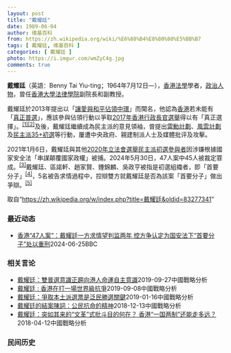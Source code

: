 ```yaml
---
layout: post
title: "戴耀廷"
date: 1989-06-04
author: 维基百科
from: https://zh.wikipedia.org/wiki/%E6%88%B4%E8%80%80%E5%BB%B7
tags: [ 戴耀廷, 维基百科 ]
categories: [ 戴耀廷 ]
photo: https://i.imgur.com/wmZyC4g.jpg
comments: true
---
```

<div class="mw-content-ltr mw-parser-output" lang="zh" dir="ltr"><style data-mw-deduplicate="TemplateStyles:r83216930">.mw-parser-output .infobox-subbox{padding:0;border:none;margin:-3px;width:auto;min-width:100%;font-size:100%;clear:none;float:none;background-color:transparent}.mw-parser-output .infobox-3cols-child{margin:auto}.mw-parser-output .infobox .navbar{font-size:100%}body.skin-minerva .mw-parser-output .infobox-header,body.skin-minerva .mw-parser-output .infobox-subheader,body.skin-minerva .mw-parser-output .infobox-above,body.skin-minerva .mw-parser-output .infobox-title,body.skin-minerva .mw-parser-output .infobox-image,body.skin-minerva .mw-parser-output .infobox-full-data,body.skin-minerva .mw-parser-output .infobox-below{text-align:center}html.skin-theme-clientpref-night .mw-parser-output .infobox-full-data:not(.notheme)>div:not(.notheme)[style]{background:#1f1f23!important;color:#f8f9fa}@media(prefers-color-scheme:dark){html.skin-theme-clientpref-os .mw-parser-output .infobox-full-data:not(.notheme) div:not(.notheme){background:#1f1f23!important;color:#f8f9fa}}html.skin-theme-clientpref-night .mw-parser-output .infobox td div:not(.notheme)[style]{background:transparent!important;color:var(--color-base,#202122)}@media(prefers-color-scheme:dark){html.skin-theme-clientpref-os .mw-parser-output .infobox td div:not(.notheme)[style]{background:transparent!important;color:var(--color-base,#202122)}}html.skin-theme-clientpref-night .mw-parser-output .infobox td div.NavHead:not(.notheme)[style]{background:transparent!important}@media(prefers-color-scheme:dark){html.skin-theme-clientpref-os .mw-parser-output .infobox td div.NavHead:not(.notheme)[style]{background:transparent!important}}@media(min-width:640px){body.skin--responsive .mw-parser-output .infobox-table{display:table!important}body.skin--responsive .mw-parser-output .infobox-table>caption{display:table-caption!important}body.skin--responsive .mw-parser-output .infobox-table>tbody{display:table-row-group}body.skin--responsive .mw-parser-output .infobox-table tr{display:table-row!important}body.skin--responsive .mw-parser-output .infobox-table th,body.skin--responsive .mw-parser-output .infobox-table td{padding-left:inherit;padding-right:inherit}}</style>
<p><b>戴耀廷</b>（英語：<span lang="en">Benny Tai Yiu-ting</span>；1964年7月12日<span class="useeditintro" title="Template:BLP editintro">—</span>），<a href="/wiki/%E9%A6%99%E6%B8%AF" title="香港">香港</a><a href="/wiki/%E6%B3%95%E5%AD%B8" class="mw-redirect" title="法學">法學</a>學者，<a href="/wiki/%E6%94%BF%E6%B2%BB%E4%BA%BA%E7%89%A9" title="政治人物">政治人物</a>，曾任<a href="/wiki/%E9%A6%99%E6%B8%AF%E5%A4%A7%E5%AD%B8" title="香港大學">香港大學</a><a href="/wiki/%E9%A6%99%E6%B8%AF%E5%A4%A7%E5%AD%B8%E6%B3%95%E5%BE%8B%E5%AD%B8%E9%99%A2" title="香港大學法律學院">法律學院</a>副院長和副教授。
</p><p>戴耀廷於2013年提出以「<a href="/wiki/%E8%AE%93%E6%84%9B%E8%88%87%E5%92%8C%E5%B9%B3%E4%BD%94%E9%A0%98%E4%B8%AD%E7%92%B0" title="讓愛與和平佔領中環">讓愛與和平佔領中環</a>」而聞名，他認為<a href="/wiki/%E9%A6%99%E6%B8%AF" title="香港">香港</a>若未能有「<a href="/wiki/%E7%9C%9F%E6%99%AE%E9%81%B8" title="真普選">真正普選</a>」，應該參與佔領行動以爭取<a href="/wiki/2017%E5%B9%B4%E9%A6%99%E6%B8%AF%E8%A1%8C%E6%94%BF%E9%95%B7%E5%AE%98%E9%81%B8%E8%88%89" class="mw-redirect" title="2017年香港行政長官選舉">2017年香港行政長官選舉</a>得以有「真正選擇」。<sup id="cite_ref-1" class="reference"><a href="#cite_note-1">[1]</a></sup><sup id="cite_ref-2" class="reference"><a href="#cite_note-2">[2]</a></sup>及後，戴耀廷繼續成為民主派的意見領袖，曾提出<a href="/wiki/%E9%9B%B7%E5%8B%95%E8%A8%88%E5%8A%83" title="雷動計劃">雷動計劃</a>、<a href="/wiki/%E9%A2%A8%E9%9B%B2%E8%A8%88%E5%8A%83" title="風雲計劃">風雲計劃</a>及<a href="/wiki/2020%E5%B9%B4%E9%A6%99%E6%B8%AF%E7%AB%8B%E6%B3%95%E6%9C%83%E9%81%B8%E8%88%89%E6%B0%91%E4%B8%BB%E6%B4%BE%E5%88%9D%E9%81%B8" title="2020年香港立法會選舉民主派初選">民主派35+初選</a>等行動，屢遭中央政府、親建制派人士及媒體批评及攻擊。
</p><p>2021年1月6日，戴耀廷與其他<a href="/wiki/2020%E5%B9%B4%E9%A6%99%E6%B8%AF%E7%AB%8B%E6%B3%95%E6%9C%83%E9%81%B8%E8%88%89%E6%B0%91%E4%B8%BB%E6%B4%BE%E5%88%9D%E9%81%B8" title="2020年香港立法會選舉民主派初選">2020年立法會選舉民主派初選參與者</a>因涉嫌根據國家安全法「串謀顛覆國家政權」被捕。2024年5月30日，47人案中45人被裁定罪成。<sup id="cite_ref-3" class="reference"><a href="#cite_note-3">[3]</a></sup>戴耀廷、區諾軒、趙家賢、鍾錦麟、吳政亨被指是初選組織者，即「首要分子」<sup id="cite_ref-4" class="reference"><a href="#cite_note-4">[4]</a></sup>，5名被告求情過程中，控辯雙方就戴耀廷是否為該案「首要分子」做出爭辯。<sup id="cite_ref-5" class="reference"><a href="#cite_note-5">[5]</a></sup>
</p>
<meta property="mw:PageProp/toc">
</div><!--esi <esi:include src="/esitest-fa8a495983347898/content" /> --><noscript><img src="https://login.wikimedia.org/wiki/Special:CentralAutoLogin/start?type=1x1" alt="" width="1" height="1" style="border: none; position: absolute;"></noscript>
<div class="printfooter" data-nosnippet="">取自“<a dir="ltr" href="https://zh.wikipedia.org/w/index.php?title=戴耀廷&amp;oldid=83277341">https://zh.wikipedia.org/w/index.php?title=戴耀廷&amp;oldid=83277341</a>”</div><div id="recent-news"><h3>最近动态</h3><ul><li><a href="https://nodebe4.github.io/waimei/2024-06-25/%E9%A6%99%E6%B8%AF-47%E4%BA%BA%E6%A1%88-%E6%88%B4%E8%80%80%E5%BB%B7%E4%B8%80%E6%96%B9%E6%B1%82%E6%83%85%E6%9C%9B%E5%88%A4%E7%9B%91%E4%B8%A4%E5%B9%B4-%E6%8E%A7%E6%96%B9%E4%BA%89%E8%AE%A4%E5%AE%9A%E4%B8%BA%E5%9B%BD%E5%AE%89%E6%B3%95%E4%B8%8B-%E9%A6%96%E8%A6%81%E5%88%86%E5%AD%90-%E5%A4%84%E4%BB%A5%E9%87%8D%E5%88%91" title="香港“47人案”：戴耀廷一方求情望判监两年 控方争认定为国安法下“首要分子”处以重刑—— 香港“47人案”：戴耀廷一方求情望判监两年　控方争认定为国安法下“首要分子”处以重刑 2024年6月25...">香港“47人案”：戴耀廷一方求情望判监两年 控方争认定为国安法下“首要分子”处以重刑</a><time>2024-06-25</time><a class="tag">BBC</a></li>
</ul></div><div id="open-opinion"><h3>相关言论</h3><ul><li><a href="https://nodebe4.github.io/opinion/2019-09-27/%E6%88%B4%E8%80%80%E5%BB%B7-%E9%9B%99%E6%99%AE%E9%81%B8%E6%84%8F%E8%AD%98%E6%AD%A3%E8%B6%A8%E5%90%91%E6%B8%AF%E4%BA%BA%E5%91%BD%E9%81%8B%E8%87%AA%E4%B8%BB%E6%84%8F%E8%AD%98/" title="戴耀廷">戴耀廷：雙普選意識正趨向港人命運自主意識</a><time>2019-09-27</time><a class="tag">中國戰略分析</a></li>
<li><a href="https://nodebe4.github.io/opinion/2019-09-08/%E6%88%B4%E8%80%80%E5%BB%B7-%E9%A6%99%E6%B8%AF%E5%9C%A8%E6%89%93%E4%B8%80%E5%A0%B4%E4%B8%96%E7%95%8C%E7%B4%9A%E6%8A%97%E7%88%AD/" title="戴耀廷">戴耀廷 : 香港在打一場世界級抗爭</a><time>2019-09-08</time><a class="tag">中國戰略分析</a></li>
<li><a href="https://nodebe4.github.io/opinion/2019-01-16/%E6%88%B4%E8%80%80%E5%BB%B7-%E7%88%AD%E5%8F%96%E6%9C%AC%E5%9C%9F%E6%B4%BE%E9%81%B8%E7%A5%A8%E6%98%AF%E6%B3%9B%E6%B0%91%E5%8B%9D%E9%81%B8%E9%97%9C%E9%8D%B5/" title="戴耀廷">戴耀廷：爭取本土派選票是泛民勝選關鍵</a><time>2019-01-16</time><a class="tag">中國戰略分析</a></li>
<li><a href="https://nodebe4.github.io/opinion/2018-12-13/%E6%88%B4%E8%80%80%E5%BB%B7%E7%9A%84%E7%B5%90%E6%A1%88%E9%99%B3%E8%A9%9E-%E5%85%AC%E6%B0%91%E6%8A%97%E5%91%BD%E7%9A%84%E7%B2%BE%E7%A5%9E/" title="">戴耀廷的結案陳詞：公民抗命的精神</a><time>2018-12-13</time><a class="tag">中國戰略分析</a></li>
<li><a href="https://nodebe4.github.io/opinion/2018-04-12/%E6%88%B4%E8%80%80%E5%BB%B7-%E7%AA%81%E5%A6%82%E5%85%B6%E6%9D%A5%E7%9A%84-%E6%96%87%E9%9D%A9-%E5%BC%8F%E6%89%B9%E6%96%97%E7%9B%AE%E7%9A%84%E4%BD%95%E5%9C%A8-%E9%A6%99%E6%B8%AF-%E4%B8%80%E5%9B%BD%E4%B8%A4%E5%88%B6-%E8%BF%98%E8%83%BD%E8%B5%B0%E5%A4%9A%E8%BF%9C/" title="戴耀廷">戴耀廷：突如其来的“文革”式批斗目的何在？ 香港“一国两制”还能走多远？</a><time>2018-04-12</time><a class="tag">中國戰略分析</a></li>
</ul></div><div id="mjls-record"><h3>民间历史</h3><ul></ul></div>